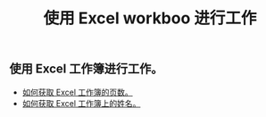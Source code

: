 ﻿---
title: 使用 Excel workboo 进行工作
second_title: Aspose.Cells Cloud Documen
linktitle: 锗
type: docs
url: /zh/workbook/get/
keywords: Working with getting on an Excel workbook
description: Aspose.Cells Cloud REST API 支持使用 Excel 工作簿。 SDK支持多种开发语言。它们包括 Android、C#、Go、Java、NodeJS、Perl、PHP、Python、Ruby 和 swift
weight: 100
---
## 使用 Excel 工作簿进行工作。

- [如何获取 Excel 工作簿的页数。](/cells/zh/workbook/get/page-count/)
- [如何获取 Excel 工作簿上的姓名。](/cells/zh/workbook/get/names/)
